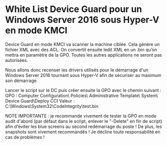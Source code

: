 # White List Device Guard pour un Windows Server 2016 sous Hyper-V en mode KMCI

Device Guard en mode KMCI va scanner la machine ciblée. Cela génère un fichier XML avec des ACL. On convertit ensuite ledit XML en un .bin qu’on mettra en paramètre de la GPO. Toutes les autres applications ne seront pas autorisées.

Nous allons donc recenser les drivers utilisés pour le démarrage d'un Windows Server 2016 tournant sous Hyper-V afin de sécuriser au maximum son démarrage.

Lancer le script sur le DC puis créer ensuite la GPO avec le chemin suivant :
GPO : Computer Configuration\ Policies\ Administrative Template\ System\ Device Guard\Deploy CCI
Valeur : C:\Windows\System32\CodeIntegrity\test.bin

NOTE IMPORTANTE : je recommande vivement de tester la GPO en mode audit d'abord (par défaut dans le script, enlever le "-Delete" en fin de script) afin d'éviter les blue screens au second redémarrage du poste ! De plus, les snapshots sont vivement recommandés !
Je décline toute responsabilité en cas de problèmes !
